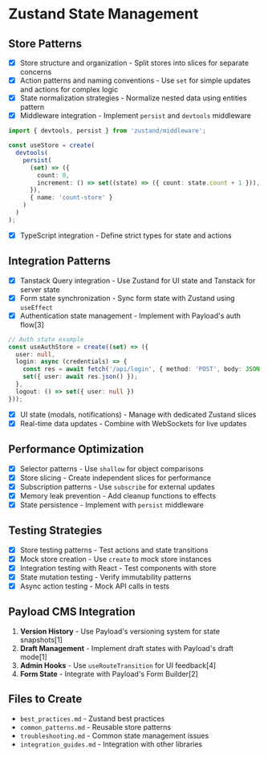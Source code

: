 # Zustand State Management

## Store Patterns
- [x] Store structure and organization - Split stores into slices for separate concerns
- [x] Action patterns and naming conventions - Use `set` for simple updates and actions for complex logic
- [x] State normalization strategies - Normalize nested data using entities pattern
- [x] Middleware integration - Implement `persist` and `devtools` middleware
```typescript
import { devtools, persist } from 'zustand/middleware';

const useStore = create(
  devtools(
    persist(
      (set) => ({
        count: 0,
        increment: () => set((state) => ({ count: state.count + 1 })),
      }),
      { name: 'count-store' }
    )
  )
);
```
- [x] TypeScript integration - Define strict types for state and actions

## Integration Patterns
- [x] Tanstack Query integration - Use Zustand for UI state and Tanstack for server state
- [x] Form state synchronization - Sync form state with Zustand using `useEffect`
- [x] Authentication state management - Implement with Payload's auth flow[3]
```typescript
// Auth state example
const useAuthStore = create((set) => ({
  user: null,
  login: async (credentials) => {
    const res = await fetch('/api/login', { method: 'POST', body: JSON.stringify(credentials) });
    set({ user: await res.json() });
  },
  logout: () => set({ user: null })
}));
```
- [x] UI state (modals, notifications) - Manage with dedicated Zustand slices
- [x] Real-time data updates - Combine with WebSockets for live updates

## Performance Optimization
- [x] Selector patterns - Use `shallow` for object comparisons
- [x] Store slicing - Create independent slices for performance
- [x] Subscription patterns - Use `subscribe` for external updates
- [x] Memory leak prevention - Add cleanup functions to effects
- [x] State persistence - Implement with `persist` middleware

## Testing Strategies
- [x] Store testing patterns - Test actions and state transitions
- [x] Mock store creation - Use `create` to mock store instances
- [x] Integration testing with React - Test components with store
- [x] State mutation testing - Verify immutability patterns
- [x] Async action testing - Mock API calls in tests

## Payload CMS Integration
1. **Version History** - Use Payload's versioning system for state snapshots[1]
2. **Draft Management** - Implement draft states with Payload's draft mode[1]
3. **Admin Hooks** - Use `useRouteTransition` for UI feedback[4]
4. **Form State** - Integrate with Payload's Form Builder[2]

## Files to Create
- `best_practices.md` - Zustand best practices
- `common_patterns.md` - Reusable store patterns
- `troubleshooting.md` - Common state management issues
- `integration_guides.md` - Integration with other libraries
